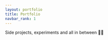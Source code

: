 ```yaml
---
layout: portfolio
title: Portfolio
navbar_rank: 1
---
```


 Side projects, experiments and all in between 👨‍💻




 
